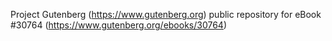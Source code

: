 Project Gutenberg (https://www.gutenberg.org) public repository for eBook #30764 (https://www.gutenberg.org/ebooks/30764)
